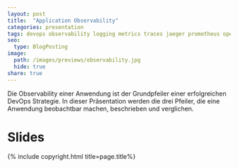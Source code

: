 ```yaml
---
layout: post
title:  "Application Observability"
categories: presentation
tags: devops observability logging metrics traces jaeger prometheus opentelemetry
seo:
  type: BlogPosting
image: 
  path: /images/previews/observability.jpg
  hide: true
share: true
---
```


Die Observability einer Anwendung ist der Grundpfeiler einer erfolgreichen DevOps Strategie. In dieser Präsentation
werden die drei Pfeiler, die eine Anwendung beobachtbar machen, beschrieben und verglichen.


# Slides
<script async class="speakerdeck-embed" data-id="e5b1a418144e49b4b7ac58266ab37ea9" data-ratio="1.77777777777778" src="//speakerdeck.com/assets/embed.js"></script>


{% include copyright.html title=page.title%}